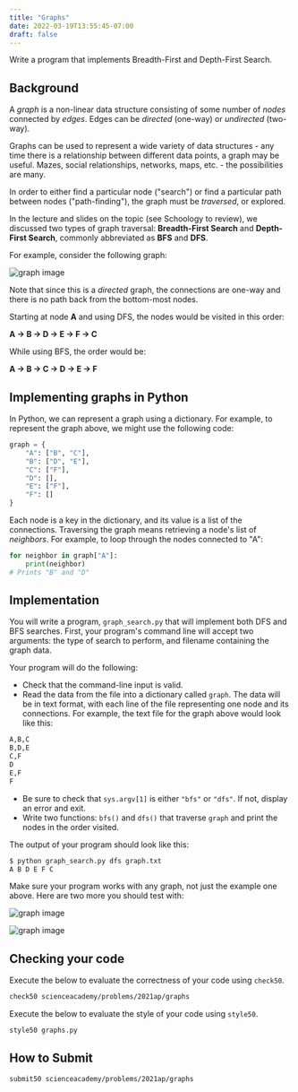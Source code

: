 ```yaml
---
title: "Graphs"
date: 2022-03-19T13:55:45-07:00
draft: false
---
```


Write a program that implements Breadth-First and Depth-First Search.
<!--more-->

## Background

A *graph* is a non-linear data structure consisting of some number of *nodes* connected by *edges*. Edges can be *directed* (one-way) or *undirected* (two-way).

Graphs can be used to represent a wide variety of data structures - any time there is a relationship between different data points, a graph may be useful. Mazes, social relationships, networks, maps, etc. - the possibilities are many.

In order to either find a particular node ("search") or find a particular path between nodes ("path-finding"), the graph must be *traversed*, or explored.

In the lecture and slides on the topic (see Schoology to review), we discussed two types of graph traversal: **Breadth-First Search** and **Depth-First Search**, commonly abbreviated as **BFS** and **DFS**.

For example, consider the following graph:

![graph image](/web/graph1.png)

Note that since this is a *directed* graph, the connections are one-way and there is no path back from the bottom-most nodes.

Starting at node **A** and using DFS, the nodes would be visited in this order:

**A → B → D → E → F → C**

While using BFS, the order would be:

**A → B → C → D → E → F**

## Implementing graphs in Python

In Python, we can represent a graph using a dictionary. For example, to represent the graph above, we might use the following code:

```python
graph = {
    "A": ["B", "C"],
    "B": ["D", "E"],
    "C": ["F"],
    "D": [],
    "E": ["F"],
    "F": []
}
```

Each node is a key in the dictionary, and its value is a list of the connections. Traversing the graph means retrieving a node's list of *neighbors*. For example, to loop through the nodes connected to "A":

```python
for neighbor in graph["A"]:
    print(neighbor)
# Prints "B" and "D"
```

## Implementation

You will write a program, `graph_search.py` that will implement both DFS and BFS searches. First, your program's command line will accept two arguments: the type of search to perform, and filename containing the graph data.

Your program will do the following:

* Check that the command-line input is valid.
* Read the data from the file into a dictionary called `graph`. The data will be in text format, with each line of the file representing one node and its connections. For example, the text file for the graph above would look like this:

```md
A,B,C
B,D,E
C,F
D
E,F
F
```

* Be sure to check that `sys.argv[1]` is either `"bfs"` or `"dfs"`. If not, display an error and exit.
* Write two functions: `bfs()` and `dfs()` that traverse `graph` and print the nodes in the order visited.

The output of your program should look like this:

```md
$ python graph_search.py dfs graph.txt
A B D E F C
```

Make sure your program works with any graph, not just the example one above. Here are two more you should test with:

![graph image](/web/graph2.png)

![graph image](/web/graph3.png)

## Checking your code

Execute the below to evaluate the correctness of your code using `check50`.

```md
check50 scienceacademy/problems/2021ap/graphs
```

Execute the below to evaluate the style of your code using `style50`.

```md
style50 graphs.py
```

## How to Submit

```md
submit50 scienceacademy/problems/2021ap/graphs
```
